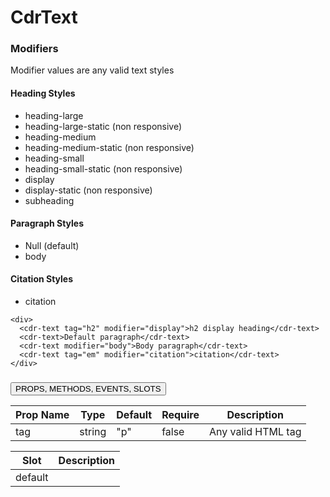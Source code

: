 # <span class="display-name">CdrText</span>

### <span class="modifiers">Modifiers</span>

Modifier values are any valid text styles

#### Heading Styles
  * heading-large
  * heading-large-static (non responsive)
  * heading-medium
  * heading-medium-static (non responsive)
  * heading-small
  * heading-small-static (non responsive)
  * display
  * display-static (non responsive)
  * subheading

#### Paragraph Styles
  * Null (default) 
  * body

#### Citation Styles
  * citation
```
<div>
  <cdr-text tag="h2" modifier="display">h2 display heading</cdr-text>
  <cdr-text>Default paragraph</cdr-text>
  <cdr-text modifier="body">Body paragraph</cdr-text>
  <cdr-text tag="em" modifier="citation">citation</cdr-text>
</div>
```
### <button class='title'>PROPS, METHODS, EVENTS, SLOTS</button>

Prop Name | Type | Default | Require | Description
--- | --- | --- | --- | ---
tag | string | "p" | false | Any valid HTML tag

Slot | Description
--- | ---
default | 
